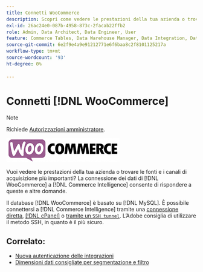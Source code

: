 ```yaml
---
title: Connetti WooCommerce
description: Scopri come vedere le prestazioni della tua azienda o trovare le fonti e i canali di acquisizione più importanti.
exl-id: 26ac24e0-087b-4958-873c-2facab22ffb2
role: Admin, Data Architect, Data Engineer, User
feature: Commerce Tables, Data Warehouse Manager, Data Integration, Data Import/Export
source-git-commit: 6e2f9e4a9e91212771e6f6baa8c2f8101125217a
workflow-type: tm+mt
source-wordcount: '93'
ht-degree: 0%

---
```


# Connetti [!DNL WooCommerce]

>[!NOTE]
>
>Richiede [Autorizzazioni amministratore](../../../administrator/user-management/user-management.md).

![](../../../assets/WooCommerce-Logo.jpg)

Vuoi vedere le prestazioni della tua azienda o trovare le fonti e i canali di acquisizione più importanti? La connessione dei dati di [!DNL WooCommerce] a [!DNL Commerce Intelligence] consente di rispondere a queste e altre domande.

Il database [!DNL WooCommerce] è basato su [!DNL MySQL]. È possibile connettersi a [!DNL Commerce Intelligence] tramite una [connessione diretta](../integrations/mysql-via-a-direct-connection.md), [[!DNL cPanel]](../integrations/mysql-via-cpanel.md) o [ tramite un `SSH tunnel`](../integrations/mysql-via-ssh-tunnel.md). L’Adobe consiglia di utilizzare il metodo SSH, in quanto è il più sicuro.

## Correlato:

* [Nuova autenticazione delle integrazioni](https://experienceleague.adobe.com/docs/commerce-knowledge-base/kb/how-to/mbi-reauthenticating-integrations.html?lang=it)
* [Dimensioni dati consigliate per segmentazione e filtro](../../../best-practices/segment-filter.md)

